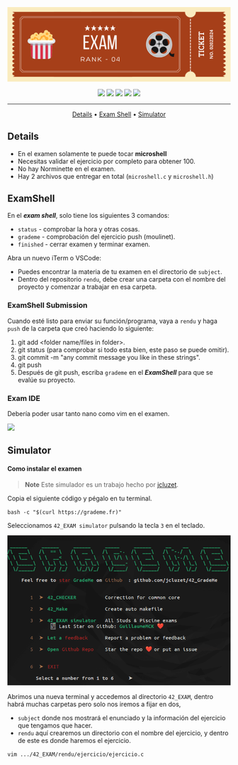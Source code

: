 ![exam_rank_04](./assets/exam_rank_04_header.png)

<div align="center">
	<img src="https://img.shields.io/badge/status-finished-success?color=%23A63F19&style=flat" />
	<img src="https://img.shields.io/badge/score-100%20%2F%20100-success?color=%23A63F19&style=flat" />
	<img src="https://img.shields.io/badge/evaluated-10%20%2F%2001%20%2F%202024-success?color=%23A63F19&style=flat" />
	<img src="https://img.shields.io/badge/C-A63F19?style=flat&logo=c&logoColor=white" />
	<img src='https://img.shields.io/badge/Málaga-A63F19?style=flat&logo=42&logoColor=white'/>
</div>

---

<p align="center">
	<a href="#details">Details</a> •
	<a href="#examshell">Exam Shell</a> •
	<a href="#simulator">Simulator</a>
</p>

## Details

- En el examen solamente te puede tocar **microshell**
- Necesitas validar el ejercicio por completo para obtener 100.
- No hay Norminette en el examen.
- Hay 2 archivos que entregar en total (`microshell.c` y `microshell.h`)

## ExamShell

En el **_exam shell_**, solo tiene los siguientes 3 comandos:

- `status` - comprobar la hora y otras cosas.
- `grademe` - comprobación del ejercicio push (moulinet).
- `finished` - cerrar examen y terminar examen.

Abra un nuevo iTerm o VSCode:

- Puedes encontrar la materia de tu examen en el directorio de `subject`.
- Dentro del repositorio `rendu`, debe crear una carpeta con el nombre del proyecto y comenzar a trabajar en esa carpeta.

### ExamShell Submission

Cuando esté listo para enviar su función/programa, vaya a `rendu` y haga `push` de la carpeta que creó haciendo lo siguiente:

1. git add <folder name/files in folder>.
2. git status (para comprobar si todo esta bien, este paso se puede omitir).
3. git commit -m "any commit message you like in these strings".
4. git push
5. Después de git push, escriba `grademe` en el **_ExamShell_** para que se evalúe su proyecto.

### Exam IDE

Debería poder usar tanto nano como vim en el examen.

<p>
	<img src="https://skillicons.dev/icons?i=vim" />
</p>

## Simulator

#### Como instalar el examen

> **Note**
> Este simulador es un trabajo hecho por [jcluzet](https://github.com/JCluzet/).

Copia el siguiente código y pégalo en tu terminal.

```
bash -c "$(curl https://grademe.fr)"
```

Seleccionamos `42_EXAM simulator` pulsando la tecla `3` en el teclado.

[![img grademe 1](./assets/grademe_01.png)](https://grademe.fr/)

Abrimos una nueva terminal y accedemos al directorio `42_EXAM`, dentro habrá muchas carpetas pero solo nos iremos a fijar en dos,

- `subject` donde nos mostrará el enunciado y la información del ejercicio que tengamos que hacer.
- `rendu` aquí crearemos un directorio con el nombre del ejercicio, y dentro de este es donde haremos el ejercicio.

```bash
vim .../42_EXAM/rendu/ejercicio/ejercicio.c
```
